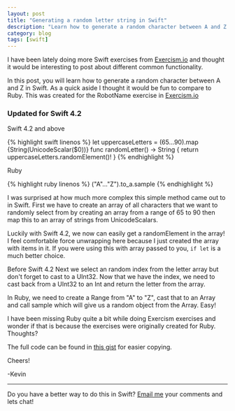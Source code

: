 ```yaml
---
layout: post
title: "Generating a random letter string in Swift"
description: "Learn how to generate a random character between A and Z in Swift. As a quick aside I thought it would be fun to compare to Ruby."
category: blog
tags: [swift]
---
```


I have been lately doing more Swift exercises from [Exercism.io](http://www.exercism.io/kevinvanderlugt) and thought it would be interesting to post about different common functionality.

In this post, you will learn how to generate a random character between A and Z in Swift.  As a quick aside I thought it would be fun to compare to Ruby. This was created for the RobotName exercise in [Exercism.io](http://www.exercism.io)

### Updated for Swift 4.2

Swift 4.2 and above

{% highlight swift linenos %}
let uppercaseLetters = (65...90).map {String(UnicodeScalar($0))}
func randomLetter() -> String {
    return uppercaseLetters.randomElement()!
}
{% endhighlight %}

Ruby

{% highlight ruby linenos %}
("A"..."Z").to_a.sample
{% endhighlight %}

I was surprised at how much more complex this simple method came out to in Swift.  First we have to create an array of all characters that we want to randomly select from by creating an array from a range of 65 to 90 then map this to an array of strings from UnicodeScalars.

Luckily with Swift 4.2, we now can easily get a randomElement in the array! I feel comfortable force unwrapping here because I just created the array with items in it. If you were using this with array passed to you, `if let` is a much better choice.

Before Swift 4.2
Next we select an random index from the letter array but don't forget to cast to a UInt32.  Now that we have the index, we need to cast back from a UInt32 to an Int and return the letter from the array.

In Ruby, we need to create a Range from "A" to "Z", cast that to an Array and call sample which will give us a random object from the Array. Easy!

I have been missing Ruby quite a bit while doing Exercism exercises and wonder if that is because the exercises were originally created for Ruby. Thoughts?

The full code can be found in [this gist](https://gist.github.com/kevinvanderlugt/08144bc587788d3f8e95) for easier copying.

Cheers!

-Kevin

---

Do you have a better way to do this in Swift? [Email me](mailto:kevin.vanderlugt@gmail.com) your comments and lets chat!


